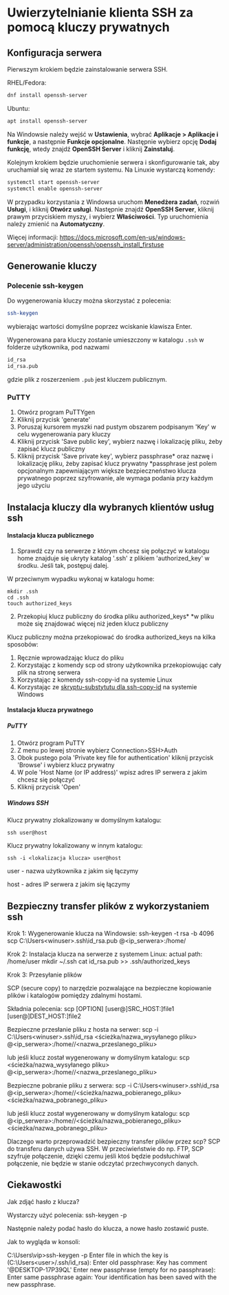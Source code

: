 # Uwierzytelnianie klienta SSH za pomocą kluczy prywatnych

## Konfiguracja serwera

Pierwszym krokiem będzie zainstalowanie serwera SSH. 

RHEL/Fedora: 
```bash
dnf install openssh-server
```

Ubuntu:
```bash
apt install openssh-server
```

Na Windowsie należy wejść w **Ustawienia**, wybrać **Aplikacje > Aplikacje i funkcje**, a następnie  **Funkcje opcjonalne**.
Następnie wybierz opcję **Dodaj funkcję**, wtedy znajdź **OpenSSH Server** i kliknij **Zainstaluj**.

Kolejnym krokiem będzie uruchomienie serwera i skonfigurowanie tak, aby uruchamiał się wraz ze startem systemu.
Na Linuxie wystarczą komendy:
```bash
systemctl start openssh-server
systemctl enable openssh-server
```

W przypadku korzystania z Windowsa uruchom **Menedżera zadań**, rozwiń **Usługi**, i kliknij **Otwórz usługi**. Następnie znajdź **OpenSSH Server**, kliknij prawym przyciskiem myszy, i wybierz **Właściwości**.
Typ uruchomienia należy zmienić na **Automatyczny**.

Więcej informacji:
https://docs.microsoft.com/en-us/windows-server/administration/openssh/openssh_install_firstuse

## Generowanie kluczy
### Polecenie ssh-keygen
Do wygenerowania kluczy można skorzystać z polecenia:
```bash
ssh-keygen
```
wybierając wartości domyślne poprzez wciskanie klawisza Enter.

Wygenerowana para kluczy zostanie umieszczony w katalogu `.ssh` w folderze użytkownika, pod nazwami 
```bash
id_rsa
id_rsa.pub
```
gdzie plik z roszerzeniem `.pub` jest kluczem publicznym.

### PuTTY
1. Otwórz program PuTTYgen
2. Kliknij przycisk 'generate'
3. Poruszaj kursorem myszki nad pustym obszarem podpisanym 'Key' w celu wygenerowania pary kluczy
4. Kliknij przycisk 'Save public key', wybierz nazwę i lokalizację pliku, żeby zapisać klucz publiczny
5. Kliknij przycisk 'Save private key', wybierz passphrase* oraz nazwę i lokalizację pliku, żeby zapisać klucz prywatny
*passphrase jest polem opcjonalnym zapewniającym większe bezpieczneństwo klucza prywatnego poprzez szyfrowanie, ale wymaga podania przy każdym jego użyciu

## Instalacja kluczy dla wybranych klientów usług ssh
#### Instalacja klucza publicznego
1. Sprawdź czy na serwerze z którym chcesz się połączyć w katalogu home znajduje się ukryty katalog '.ssh' z plikiem 'authorized_key' w środku. Jeśli tak, postępuj dalej.

W przeciwnym wypadku wykonaj w katalogu home:
```
mkdir .ssh
cd .ssh
touch authorized_keys
```
2. Przekopiuj klucz publiczny do środka pliku authorized_keys*
*w pliku może się znajdować więcej niż jeden klucz publiczny

Klucz publiczny można przekopiować do środka authorized_keys na kilka sposobów:
1. Ręcznie wprowadzając klucz do pliku
2. Korzystając z komendy scp od strony użytkownika przekopiowując cały plik na stronę serwera
3. Korzystając z komendy ssh-copy-id na systemie Linux
4. Korzystając ze [skryptu-substytutu dla ssh-copy-id](https://gist.github.com/ceilfors/fb6908dc8ac96e8fc983) na systemie Windows
#### Instalacja klucza prywatnego
##### PuTTY
1. Otwórz program PuTTY
2. Z menu po lewej stronie wybierz Connection>SSH>Auth
3. Obok pustego pola 'Private key file for authentication' kliknij przycisk 'Browse' i wybierz klucz prywatny
4. W pole 'Host Name (or IP address)' wpisz adres IP serwera z jakim chcesz się połączyć
5. Kliknij przycisk 'Open'
##### Windows SSH
Klucz prywatny zlokalizowany w domyślnym katalogu:
```
ssh user@host
```
Klucz prywatny lokalizowany w innym katalogu:
```
ssh -i <lokalizacja klucza> user@host
```
user - nazwa użytkownika z jakim się łączymy

host - adres IP serwera z jakim się łączymy


## Bezpieczny transfer plików z wykorzystaniem ssh

Krok 1: Wygenerowanie klucza na Windowsie:
ssh-keygen -t rsa -b 4096
scp C:\Users\<winuser>\.ssh\id_rsa.pub <user>@<ip_serwera>:/home/<user>

Krok 2: Instalacja klucza na serwerze z systemem Linux:
actual path: /home/user
mkdir ~/.ssh
cat id_rsa.pub >> .ssh/authorized_keys

Krok 3: Przesyłanie plików

SCP (secure copy) to narzędzie pozwalające na bezpieczne kopiowanie plików i katalogów pomiędzy zdalnymi hostami.

Składnia polecenia:
scp [OPTION] [user@]SRC_HOST:]file1 [user@]DEST_HOST:]file2

Bezpieczne przesłanie pliku z hosta na serwer:
scp -i C:\Users\<winuser>\.ssh\id_rsa <ścieżka/nazwa_wysyłanego pliku> <user>@<ip_serwera>:/home/<user>/<nazwa_przeslanego_pliku>

lub jeśli klucz został wygenerowany w domyślnym katalogu:
scp <ścieżka/nazwa_wysyłanego pliku> <user>@<ip_serwera>:/home/<user>/<nazwa_przeslanego_pliku>

Bezpieczne pobranie pliku z serwera:
scp -i C:\Users\<winuser>\.ssh\id_rsa <user>@<ip_serwera>:/home/<user>/<ścieżka/nazwa_pobieranego_pliku> <ścieżka/nazwa_pobranego_pliku>

lub jeśli klucz został wygenerowany w domyślnym katalogu:
scp <user>@<ip_serwera>:/home/<user>/<ścieżka/nazwa_pobieranego_pliku> <ścieżka/nazwa_pobranego_pliku>

Dlaczego warto przeprowadzić bezpieczny transfer plików przez scp?
SCP do transferu danych używa SSH. W przeciwieństwie do np. FTP, SCP szyfruje połączenie, dzięki czemu jeśli ktoś będzie podsłuchiwał połączenie, nie będzie w stanie odczytać przechwyconych danych.
  
## Ciekawostki
  Jak zdjąć hasło z klucza?
  
  Wystarczy użyć polecenia:
  ssh-keygen -p
  
  Następnie należy podać hasło do klucza, a nowe hasło zostawić puste.
  
  Jak to wygląda w konsoli:
  
  C:\Users\vip>ssh-keygen -p
  Enter file in which the key is (C:\Users\<user>/.ssh/id_rsa):
  Enter old passphrase:
  Key has comment '<user>@DESKTOP-17P39QL'
  Enter new passphrase (empty for no passphrase):
  Enter same passphrase again:
  Your identification has been saved with the new passphrase.
  
